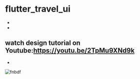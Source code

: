 # flutter_travel_ui

-
-
watch design tutorial on Youtube:https://youtu.be/2TpMu9XNd9k
-
-

![fnbdf](https://user-images.githubusercontent.com/78899995/184318532-86c90a1d-d95a-4a27-a829-4037a0c672e0.jpg)
